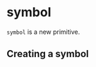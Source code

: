 # symbol

`symbol` is a new primitive.

## Creating a symbol

```javascript

```

```javascript

```